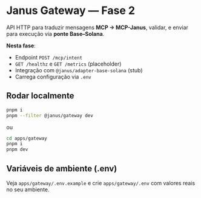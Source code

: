 # Janus Gateway — Fase 2

API HTTP para traduzir mensagens **MCP → MCP-Janus**, validar,
e enviar para execução via **ponte Base–Solana**.

**Nesta fase**:
- Endpoint `POST /mcp/intent`
- `GET /healthz` e `GET /metrics` (placeholder)
- Integração com `@janus/adapter-base-solana` (stub)
- Carrega configuração via `.env`

## Rodar localmente
```bash
pnpm i
pnpm --filter @janus/gateway dev
```
ou
```bash
cd apps/gateway
pnpm i
pnpm dev
```

## Variáveis de ambiente (.env)
Veja `apps/gateway/.env.example` e crie `apps/gateway/.env` com valores reais no seu ambiente.
